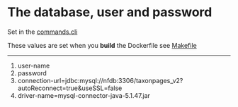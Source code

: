 # The database, user and password
Set in the [commands.cli](https://github.com/naturforskaren-se/docker-naturforskaren/blob/main/docker/wildfly-custom/customization/commands.cli)

These values are set when you **build** the Dockerfile see [Makefile](https://github.com/naturforskaren-se/docker-naturforskaren/blob/main/docker/Makefile)
************
1. user-name
2. password
3. connection-url=jdbc:mysql://nfdb:3306/taxonpages_v2?autoReconnect=true&useSSL=false
4. driver-name=mysql-connector-java-5.1.47.jar

